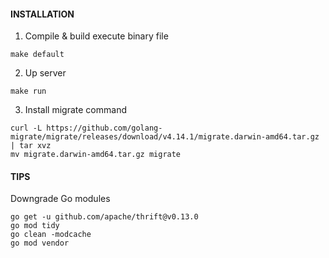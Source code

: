 #### INSTALLATION

1. Compile & build execute binary file
```
make default
```
2. Up server
```
make run
```
3. Install migrate command
```
curl -L https://github.com/golang-migrate/migrate/releases/download/v4.14.1/migrate.darwin-amd64.tar.gz | tar xvz
mv migrate.darwin-amd64.tar.gz migrate
```
#### TIPS

Downgrade Go modules
```
go get -u github.com/apache/thrift@v0.13.0
go mod tidy
go clean -modcache
go mod vendor
```


